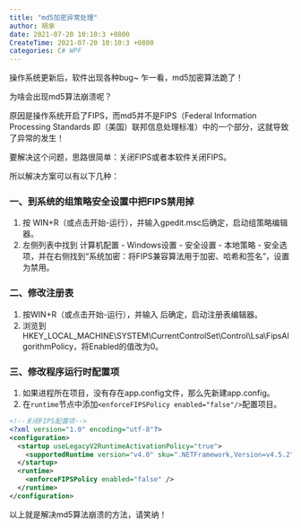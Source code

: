 ```yaml
---
title: "md5加密异常处理"
author: 胡承
date: 2021-07-20 10:10:3 +0800
CreateTime: 2021-07-20 10:10:3 +0800
categories: C# WPF
---
```


操作系统更新后，软件出现各种bug~ 乍一看，md5加密算法跪了！

<!-- more -->
为啥会出现md5算法崩溃呢？

原因是操作系统开启了FIPS，而md5并不是FIPS（Federal Information Processing Standards 即（美国）联邦信息处理标准）中的一个部分，这就导致了异常的发生！

要解决这个问题，思路很简单：关闭FIPS或者本软件关闭FIPS。

所以解决方案可以有以下几种：
### 一、到系统的组策略安全设置中把FIPS禁用掉
1. 按 WIN+R（或点击开始-运行），并输入gpedit.msc后确定，启动组策略编辑器。
2. 左侧列表中找到 计算机配置 - Windows设置 - 安全设置 - 本地策略 - 安全选项，并在右侧找到“系统加密：将FIPS兼容算法用于加密、哈希和签名”，设置为禁用。

### 二、修改注册表
1. 按WIN+R（或点击开始-运行），并输入 后确定，启动注册表编辑器。
2. 浏览到HKEY_LOCAL_MACHINE\SYSTEM\CurrentControlSet\Control\Lsa\FipsAlgorithmPolicy，将Enabled的值改为0。

### 三、修改程序运行时配置项
1. 如果进程所在项目，没有存在app.config文件，那么先新建app.config。
1. 在`runtime`节点中添加`<enforceFIPSPolicy enabled="false"/>`配置项目。

```xml
<!--关闭FIPS配置项-->
<?xml version="1.0" encoding="utf-8"?>
<configuration>
  <startup useLegacyV2RuntimeActivationPolicy="true">
    <supportedRuntime version="v4.0" sku=".NETFramework,Version=v4.5.2" />
  </startup> 
  <runtime>
    <enforceFIPSPolicy enabled="false" />   
  </runtime>
</configuration>

```

以上就是解决md5算法崩溃的方法，请笑纳！

